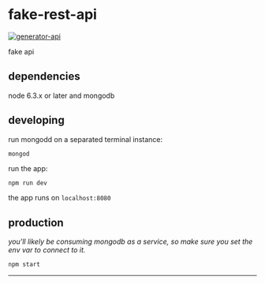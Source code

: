 # fake-rest-api

[![generator-api](https://img.shields.io/badge/built%20with-generator--api-green.svg)](https://github.com/ndelvalle/generator-api)

fake api



## dependencies

node 6.3.x or later and mongodb

## developing

run mongodd on a separated terminal instance:

```
mongod
```

run the app:

```bash
npm run dev
```

the app runs on `localhost:8080`

## production

_you'll likely be consuming mongodb as a service, so make sure you set the env var to connect to it._

```bash
npm start
```





--------------------------------------------------------------------------------

